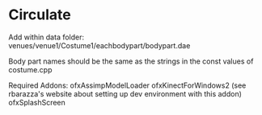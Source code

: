 # Circulate

Add within data folder: venues/venue1/Costume1/eachbodypart/bodypart.dae

Body part names should be the same as the strings in the const values of costume.cpp

Required Addons:
ofxAssimpModelLoader
ofxKinectForWindows2 (see rbarazza's website about setting up dev environment with this addon)
ofxSplashScreen
